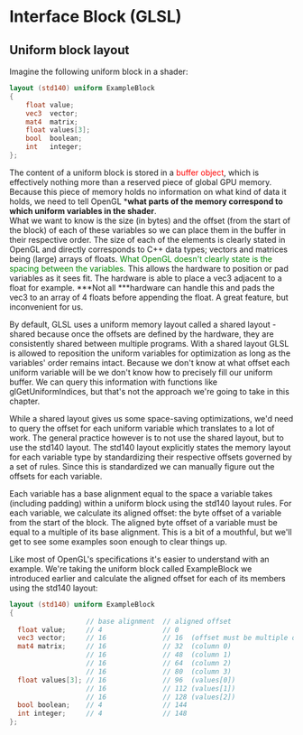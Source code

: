
# Interface Block (GLSL) 

## Uniform block layout
Imagine the following uniform block in a shader:

``` glsl
layout (std140) uniform ExampleBlock
{
    float value;
    vec3  vector;
    mat4  matrix;
    float values[3];
    bool  boolean;
    int   integer;
};  
```
The content of a uniform block is stored in a <font color=red>buffer object</font>, which is effectively nothing more than a reserved piece of global GPU memory. Because this piece of memory holds no information on what kind of data it holds, 
we need to tell OpenGL ***what parts of the memory correspond to which uniform variables in the shader**.  
What we want to know is the size (in bytes) and the offset (from the start of the block) of each of these variables so we can place them in the buffer in their respective order. 
The size of each of the elements is clearly stated in OpenGL and directly corresponds to C++ data types; vectors and matrices being (large) arrays of floats. <font color=green>What OpenGL doesn't clearly state is the spacing between the variables.</font> This allows the hardware to position or pad variables as it sees fit.
 The hardware is able to place a vec3 adjacent to a float for example. ***Not all ***hardware can handle this and pads the vec3 to an array of 4 floats before appending the float. A great feature, but inconvenient for us.

 By default, GLSL uses a uniform memory layout called a shared layout - shared because once the offsets are defined by the hardware, they are consistently shared between multiple programs. With a shared layout GLSL is allowed to reposition the uniform variables for optimization as long as the variables' order remains intact. Because we don't know at what offset each uniform variable will be we don't know how to precisely fill our uniform buffer. We can query this information with functions like glGetUniformIndices, but that's not the approach we're going to take in this chapter.
 
 While a shared layout gives us some space-saving optimizations, we'd need to query the offset for each uniform variable which translates to a lot of work. The general practice however is to not use the shared layout, but to use the std140 layout. The std140 layout explicitly states the memory layout for each variable type by standardizing their respective offsets governed by a set of rules. Since this is standardized we can manually figure out the offsets for each variable.
 
 Each variable has a base alignment equal to the space a variable takes (including padding) within a uniform block using the std140 layout rules. For each variable, we calculate its aligned offset: the byte offset of a variable from the start of the block. The aligned byte offset of a variable must be equal to a multiple of its base alignment. This is a bit of a mouthful, but we'll get to see some examples soon enough to clear things up.

  Like most of OpenGL's specifications it's easier to understand with an example. We're taking the uniform block called ExampleBlock we introduced earlier and calculate the aligned offset for each of its members using the std140 layout:
  ```glsl
  layout (std140) uniform ExampleBlock
{
                     // base alignment  // aligned offset
    float value;     // 4               // 0 
    vec3 vector;     // 16              // 16  (offset must be multiple of 16 so 4->16)
    mat4 matrix;     // 16              // 32  (column 0)
                     // 16              // 48  (column 1)
                     // 16              // 64  (column 2)
                     // 16              // 80  (column 3)
    float values[3]; // 16              // 96  (values[0])
                     // 16              // 112 (values[1])
                     // 16              // 128 (values[2])
    bool boolean;    // 4               // 144
    int integer;     // 4               // 148
}; 
  ```

